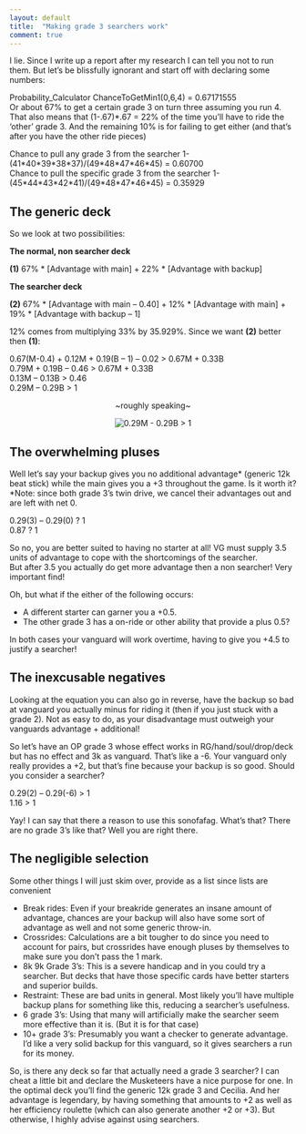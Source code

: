```yaml
---
layout: default
title:  "Making grade 3 searchers work"
comment: true
---
```


<p>I lie. Since I write up a report after my research I can tell you not to run them. But let&#8217;s be blissfully ignorant and start off with declaring some numbers:</p>
<p>Probability_Calculator ChanceToGetMin1(0,6,4) = 0.67171555<br />
Or about 67% to get a certain grade 3 on turn three assuming you run 4. That also means that (1-.67)*.67 = 22% of the time you&#8217;ll have to ride the &#8216;other&#8217; grade 3. And the remaining 10% is for failing to get either (and that&#8217;s after you have the other ride pieces)</p>
<p>Chance to pull any grade 3 from the searcher 1-(41*40*39*38*37)/(49*48*47*46*45) = 0.60700<br />
Chance to pull the specific grade 3 from the searcher 1-(45*44*43*42*41)/(49*48*47*46*45) = 0.35929</p><!-- more -->
<h2>The generic deck</h2>
<p>So we look at two possibilities:</p>
<p><strong>The normal, non searcher deck</strong></p>
<p><strong>(1)</strong> 67% * [Advantage with main] + 22% * [Advantage with backup]</p>
<p><strong>The searcher deck</strong></p>
<p><strong>(2)</strong> 67% * [Advantage with main &#8211; 0.40] + 12% * [Advantage with main] + 19% * [Advantage with backup &#8211; 1]</p>
<p>12% comes from multiplying 33% by 35.929%. Since we want <strong>(2)</strong> better then <strong>(1)</strong>:</p>
<p>0.67(M-0.4) + 0.12M + 0.19(B &#8211; 1) &#8211; 0.02 &gt; 0.67M + 0.33B<br />
0.79M + 0.19B &#8211; 0.46 &gt; 0.67M + 0.33B<br />
0.13M &#8211; 0.13B &gt; 0.46<br />
0.29M &#8211; 0.29B &gt; 1</p>
<p style="text-align:center;">~roughly speaking~</p>
<p style="text-align:center;"><img src='../../../../../external.html?link=https://s0.wp.com/latex.php?latex=0.29M+-+0.29B+%3E+1+&amp;bg=eff1f5&amp;fg=444444&amp;s=3' alt='0.29M - 0.29B &gt; 1 ' title='0.29M - 0.29B &gt; 1 ' class='latex' /></p>
<h2>The overwhelming pluses</h2>
<p>Well let&#8217;s say your backup gives you no additional advantage* (generic 12k beat stick) while the main gives you a +3 throughout the game. Is it worth it?<br />
*Note: since both grade 3&#8217;s twin drive, we cancel their advantages out and are left with net 0.</p>
<p>0.29(3) &#8211; 0.29(0) ? 1<br />
0.87 ? 1</p>
<p>So no, you are better suited to having no starter at all! VG must supply 3.5 units of advantage to cope with the shortcomings of the searcher.<br />
But after 3.5 you actually do get more advantage then a non searcher! Very important find!</p>
<p>Oh, but what if the either of the following occurs:</p>
<ul>
<li>A different starter can garner you a +0.5.</li>
<li>The other grade 3 has a on-ride or other ability that provide a plus 0.5?</li>
</ul>
<p>In both cases your vanguard will work overtime, having to give you +4.5 to justify a searcher!</p>
<h2>The inexcusable negatives</h2>
<p>Looking at the equation you can also go in reverse, have the backup so bad at vanguard you actually minus for riding it (then if you just stuck with a grade 2). Not as easy to do, as your disadvantage must outweigh your vanguards advantage + additional!</p>
<p>So let&#8217;s have an OP grade 3 whose effect works in RG/hand/soul/drop/deck but has no effect and 3k as vanguard. That&#8217;s like a -6. Your vanguard only really provides a +2, but that&#8217;s fine because your backup is so good. Should you consider a searcher?</p>
<p>0.29(2) &#8211; 0.29(-6) &gt; 1<br />
1.16 &gt; 1</p>
<p>Yay! I can say that there a reason to use this sonofafag. What&#8217;s that? There are no grade 3&#8217;s like that? Well you are right there.</p>
<h2>The negligible selection</h2>
<p>Some other things I will just skim over, provide as a list since lists are convenient</p>
<ul>
<li>Break rides: Even if your breakride generates an insane amount of advantage, chances are your backup will also have some sort of advantage as well and not some generic throw-in.</li>
<li>Crossrides: Calculations are a bit tougher to do since you need to account for pairs, but crossrides have enough pluses by themselves to make sure you don&#8217;t pass the 1 mark.</li>
<li>8k 9k Grade 3&#8217;s: This is a severe handicap and in you could try a searcher. But decks that have those specific cards have better starters and superior builds.</li>
<li>Restraint: These are bad units in general. Most likely you&#8217;ll have multiple backup plans for something like this, reducing a searcher&#8217;s usefulness.</li>
<li>6 grade 3&#8217;s: Using that many will artificially make the searcher seem more effective than it is. (But it is for that case)</li>
<li>10+ grade 3&#8217;s: Presumably you want a checker to generate advantage. I&#8217;d like a very solid backup for this vanguard, so it gives searchers a run for its money.</li>
</ul>
<p>So, is there any deck so far that actually need a grade 3 searcher? I can cheat a little bit and declare the Musketeers have a nice purpose for one. In the optimal deck you&#8217;ll find the generic 12k grade 3 and Cecilia. And her advantage is legendary, by having something that amounts to +2 as well as her efficiency roulette (which can also generate another +2 or +3). But otherwise, I highly advise against using searchers.<i class="fa fa-stop"></i></p>
